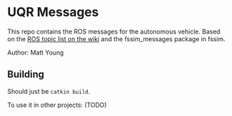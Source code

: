 # UQR Messages
This repo contains the ROS messages for the autonomous vehicle. Based on the [ROS topic list on the wiki](https://wiki-uqracing.uqcloud.net/display/2022/ROS+Topic+List) and the fssim_messages package in fssim.

Author: Matt Young

## Building
Should just be `catkin build`.

To use it in other projects: (TODO)
